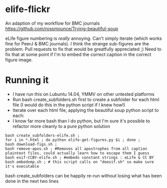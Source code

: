 elife-flickr
============

An adaption of my workflow for BMC journals https://github.com/rossmounce/Trying-beautiful-soup  

eLife figure numbering is *really* annoying. Can't simply iterate (which works fine for PeerJ & BMC journals). 
I think the strange sub-figures are the problem. Pull requests to fix that would be greatfully appreciated ;)
Need to fix that at some point if I'm to embed the correct caption in the correct figure image.

# Running it

* I have run this on Lubuntu 14.04, YMMV on other untested platforms
* Run bash create_subfolders.sh first to create a subfolder for each html file (I would do this in the python script if I knew how!)
* Iterate over each html file, applying the beautiful soup python script to each:
* I know far more bash than I do python, but I'm sure it's possible to refactor more cleanly to a pure python solution
```
bash create_subfolders-elife.sh ;
for i in *.html ; do python elife-get-figures.py $i ; done ;
bash download-figs.sh ;
bash remove-apos.sh ; #Removes all apostrophes from all caption plaintext files, could actually learn how to escape them I guess
bash exif-CCBY-elife.sh ; #embeds constant strings : eLife & CC BY 
bash embedxmp.sh ; # this script calls on "doexif.sh" so make sure it's executable
```

bash create_subfolders can be happily re-run without losing what has been done in the next two lines
